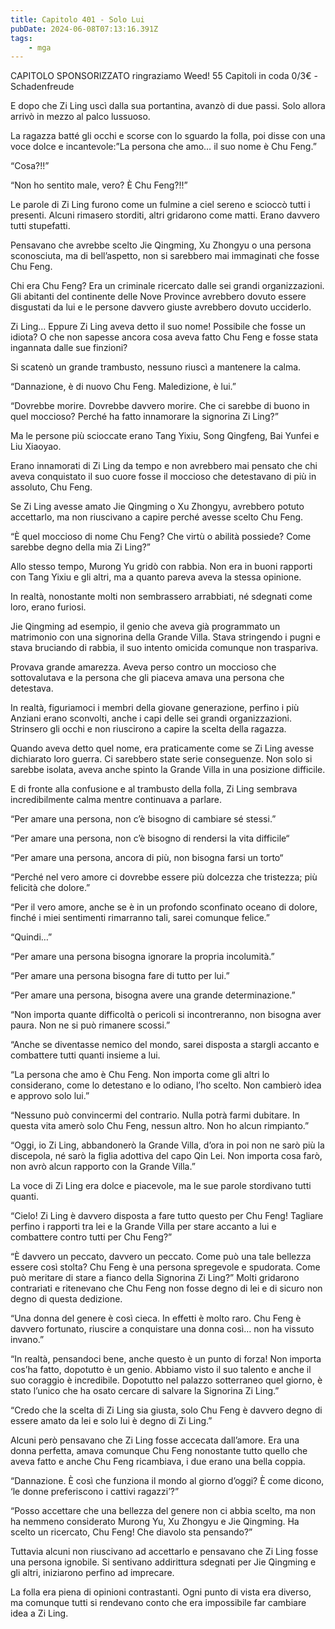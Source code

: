 ```yaml
---
title: Capitolo 401 - Solo Lui
pubDate: 2024-06-08T07:13:16.391Z
tags:
    - mga
---
```



CAPITOLO SPONSORIZZATO ringraziamo Weed!
55 Capitoli in coda 0/3€
-Schadenfreude


E dopo che Zi Ling uscì dalla sua portantina, avanzò di due passi. Solo allora arrivò in mezzo al palco lussuoso.


La ragazza batté gli occhi e scorse con lo sguardo la folla, poi disse con una voce dolce e incantevole:”La persona che amo… il suo nome è Chu Feng.”


“Cosa?!!”


“Non ho sentito male, vero? È Chu Feng?!!”


Le parole di Zi Ling furono come un fulmine a ciel sereno e scioccò tutti i presenti. Alcuni rimasero storditi, altri gridarono come matti. Erano davvero tutti stupefatti.


Pensavano che avrebbe scelto Jie Qingming, Xu Zhongyu o una persona sconosciuta, ma di bell’aspetto, non si sarebbero mai immaginati che fosse Chu Feng.


Chi era Chu Feng? Era un criminale ricercato dalle sei grandi organizzazioni. Gli abitanti del continente delle Nove Province avrebbero dovuto essere disgustati da lui e le persone davvero giuste avrebbero dovuto ucciderlo.


Zi Ling… Eppure Zi Ling aveva detto il suo nome! Possibile che fosse un idiota? O che non sapesse ancora cosa aveva fatto Chu Feng e fosse stata ingannata dalle sue finzioni?


Si scatenò un grande trambusto, nessuno riuscì a mantenere la calma.


“Dannazione, è di nuovo Chu Feng. Maledizione, è lui.”


“Dovrebbe morire. Dovrebbe davvero morire. Che ci sarebbe di buono in quel moccioso? Perché ha fatto innamorare la signorina Zi Ling?”


Ma le persone più scioccate erano Tang Yixiu, Song Qingfeng, Bai Yunfei e Liu Xiaoyao.


Erano innamorati di Zi Ling da tempo e non avrebbero mai pensato che chi aveva conquistato il suo cuore fosse il moccioso che detestavano di più in assoluto, Chu Feng.


Se Zi Ling avesse amato Jie Qingming o Xu Zhongyu, avrebbero potuto accettarlo, ma non riuscivano a capire perché avesse scelto Chu Feng.


“È quel moccioso di nome Chu Feng? Che virtù o abilità possiede? Come sarebbe degno della mia Zi Ling?”


Allo stesso tempo, Murong Yu gridò con rabbia. Non era in buoni rapporti con Tang Yixiu e gli altri, ma a quanto pareva aveva la stessa opinione.


In realtà, nonostante molti non sembrassero arrabbiati, né sdegnati come loro, erano furiosi.


Jie Qingming ad esempio, il genio che aveva già programmato un matrimonio con una signorina della Grande Villa. Stava stringendo i pugni e stava bruciando di rabbia, il suo intento omicida comunque non traspariva.


Provava grande amarezza. Aveva perso contro un moccioso che sottovalutava e la persona che gli piaceva amava una persona che detestava.


In realtà, figuriamoci i membri della giovane generazione, perfino i più Anziani erano sconvolti, anche i capi delle sei grandi organizzazioni. Strinsero gli occhi e non riuscirono a capire la scelta della ragazza.


Quando aveva detto quel nome, era praticamente come se Zi Ling avesse dichiarato loro guerra. Ci sarebbero state serie conseguenze. Non solo si sarebbe isolata, aveva anche spinto la Grande Villa in una posizione difficile.


E di fronte alla confusione e al trambusto della folla, Zi Ling sembrava incredibilmente calma mentre continuava a parlare.


“Per amare una persona, non c’è bisogno di cambiare sé stessi.”


“Per amare una persona, non c’è bisogno di rendersi la vita difficile“


“Per amare una persona, ancora di più, non bisogna farsi un torto“


“Perché nel vero amore ci dovrebbe essere più dolcezza che tristezza; più felicità che dolore.”


“Per il vero amore, anche se è in un profondo sconfinato oceano di dolore, finché i miei sentimenti rimarranno tali, sarei comunque felice.”


“Quindi…”


“Per amare una persona bisogna ignorare la propria incolumità.”


“Per amare una persona bisogna fare di tutto per lui.”


“Per amare una persona, bisogna avere una grande determinazione.”


“Non importa quante difficoltà o pericoli si incontreranno, non bisogna aver paura. Non ne si può rimanere scossi.”


“Anche se diventasse nemico del mondo, sarei disposta a stargli accanto e combattere tutti quanti insieme a lui.


“La persona che amo è Chu Feng. Non importa come gli altri lo considerano, come lo detestano e lo odiano, l’ho scelto. Non cambierò idea e approvo solo lui.”


“Nessuno può convincermi del contrario. Nulla potrà farmi dubitare. In questa vita amerò solo Chu Feng, nessun altro. Non ho alcun rimpianto.”


“Oggi, io Zi Ling, abbandonerò la Grande Villa, d’ora in poi non ne sarò più la discepola, né sarò la figlia adottiva del capo Qin Lei. Non importa cosa farò, non avrò alcun rapporto con la Grande Villa.”


La voce di Zi Ling era dolce e piacevole, ma le sue parole stordivano tutti quanti.


“Cielo! Zi Ling è davvero disposta a fare tutto questo per Chu Feng! Tagliare perfino i rapporti tra lei e la Grande Villa per stare accanto a lui e combattere contro tutti per Chu Feng?”


“È davvero un peccato, davvero un peccato. Come può una tale bellezza essere così stolta? Chu Feng è una persona spregevole e spudorata. Come può meritare di stare a fianco della Signorina Zi Ling?” Molti gridarono contrariati e ritenevano che Chu Feng non fosse degno di lei e di sicuro non degno di questa dedizione.


“Una donna del genere è così cieca. In effetti è molto raro. Chu Feng è davvero fortunato, riuscire a conquistare una donna così… non ha vissuto invano.”


“In realtà, pensandoci bene, anche questo è un punto di forza! Non importa cos’ha fatto, dopotutto è un genio. Abbiamo visto il suo talento e anche il suo coraggio è incredibile. Dopotutto nel palazzo sotterraneo quel giorno, è stato l’unico che ha osato cercare di salvare la Signorina Zi Ling.”


“Credo che la scelta di Zi Ling sia giusta, solo Chu Feng è davvero degno di essere amato da lei e solo lui è degno di Zi Ling.”


Alcuni però pensavano che Zi Ling fosse accecata dall’amore. Era una donna perfetta, amava comunque Chu Feng nonostante tutto quello che aveva fatto e anche Chu Feng ricambiava, i due erano una bella coppia.


“Dannazione. È così che funziona il mondo al giorno d’oggi? È come dicono, ‘le donne preferiscono i cattivi ragazzi’?”


“Posso accettare che una bellezza del genere non ci abbia scelto, ma non ha nemmeno considerato Murong Yu, Xu Zhongyu e Jie Qingming. Ha scelto un ricercato, Chu Feng! Che diavolo sta pensando?”


Tuttavia alcuni non riuscivano ad accettarlo e pensavano che Zi Ling fosse una persona ignobile. Si sentivano addirittura sdegnati per Jie Qingming e gli altri, iniziarono perfino ad imprecare.


La folla era piena di opinioni contrastanti. Ogni punto di vista era diverso, ma comunque tutti si rendevano conto che era impossibile far cambiare idea a Zi Ling.



